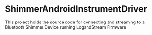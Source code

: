 # ShimmerAndroidInstrumentDriver

This project holds the source code for connecting and streaming to a Bluetooth
Shimmer Device running LogandStream Firmware
